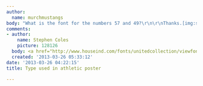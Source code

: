 ```yaml
---
author:
  name: murchmustangs
body: "What is the font for the numbers 57 and 49?\r\n\r\nThanks.[img:sites/default/files/old-images/524952_10151519524861600_67971359_n_6327.jpg]"
comments:
- author:
    name: Stephen Coles
    picture: 128126
  body: <a href="http://www.houseind.com/fonts/unitedcollection/viewfonts">United</a>
  created: '2013-03-26 05:33:12'
date: '2013-03-26 04:22:15'
title: Type used in athletic poster

---
```

